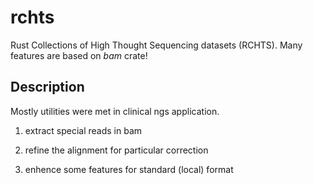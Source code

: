 # rchts
Rust Collections of High Thought Sequencing datasets (RCHTS). Many features are based on *bam* crate!

## Description
Mostly utilities were met in clinical ngs application.

1. extract special reads in bam

2. refine the alignment for particular correction

3. enhence some features for standard (local) format
